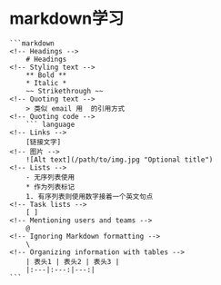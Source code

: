 # markdown学习
    ```markdown
    <!-- Headings -->
        # Headings
    <!-- Styling text -->
        ** Bold **
        * Italic *
        ~~ Strikethrough ~~
    <!-- Quoting text -->
        > 类似 email 用  的引用方式
    <!-- Quoting code -->
        ``` language
    <!-- Links -->
        [链接文字]
    <!-- 图片 -->
        ![Alt text](/path/to/img.jpg "Optional title")
    <!-- Lists -->
        - 无序列表使用
        * 作为列表标记 
        1. 有序列表则使用数字接着一个英文句点
    <!-- Task lists -->
        [ ]
    <!-- Mentioning users and teams -->
        @
    <!-- Ignoring Markdown formatting -->
        \
    <!-- Organizing information with tables -->
        | 表头1 | 表头2 | 表头3 |
        |:---|:---:|---:|
    ```